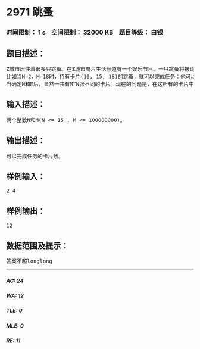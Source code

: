 # 2971 跳蚤   
### 时间限制： 1 s&nbsp;&nbsp;&nbsp;&nbsp;空间限制： 32000 KB&nbsp;&nbsp;&nbsp;&nbsp;题目等级： 白银  
## 题目描述：  

<pre>
Z城市居住着很多只跳蚤。在Z城市周六生活频道有一个娱乐节目。一只跳蚤将被请上一个高空钢丝的正中央。钢丝很长，可以看作是无限长。节目主持人会给该跳蚤发一张卡片。卡片上写有N+1个自然数。其中最后一个是M，而前N个数都不超过M，卡片上允许有相同的数字。跳蚤每次可以从卡片上任意选择一个自然数S，然后向左，或向右跳S个单位长度。而他最终的任务是跳到距离他左边一个单位长度的地方，并捡起位于那里的礼物。  
比如当N=2，M=18时，持有卡片(10, 15, 18)的跳蚤，就可以完成任务：他可以先向左跳10个单位长度，然后再连向左跳3次，每次15个单位长度，最后再向右连跳3次，每次18个单位长度。而持有卡片(12, 15, 18)的跳蚤，则怎么也不可能跳到距他左边一个单位长度的地方。  
当确定N和M后，显然一共有M^N张不同的卡片。现在的问题是，在这所有的卡片中，有多少张可以完成任务。
</pre>
  
  
## 输入描述：  

<pre>
两个整数N和M(N <= 15 , M <= 100000000)。
</pre>
  
  
## 输出描述：  

<pre>
可以完成任务的卡片数。
</pre>
  
  
## 样例输入：  

<pre>
2 4
</pre>
  
  
## 样例输出：  

<pre>
12
</pre>
  
  
## 数据范围及提示：  

<pre>
答案不超longlong
</pre>
  
  
***  

##### AC: 24  
##### WA: 12  
##### TLE: 0  
##### MLE: 0  
##### RE: 11  
